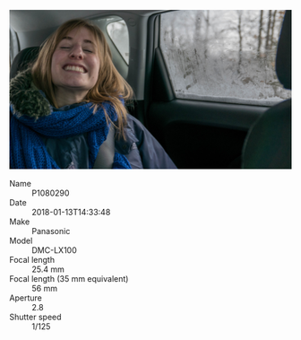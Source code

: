 [![P1080290](/photos/hd/P1080290.jpg)](/photos/full/P1080290.jpg?raw=true)

<dl>
  <dt>Name</dt>
  <dd>P1080290</dd>
  <dt>Date</dt>
  <dd>2018-01-13T14:33:48</dd>
  <dt>Make</dt>
  <dd>Panasonic</dd>
  <dt>Model</dt>
  <dd>DMC-LX100</dd>
  <dt>Focal length</dt>
  <dd>25.4 mm</dd>
  <dt>Focal length (35 mm equivalent)</dt>
  <dd>56 mm</dd>
  <dt>Aperture</dt>
  <dd>2.8</dd>
  <dt>Shutter speed</dt>
  <dd>1/125</dd>
</dl>
